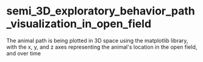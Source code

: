 # semi_3D_exploratory_behavior_path_visualization_in_open_field
The animal path is being plotted in 3D space using the matplotlib library, with the x, y, and z axes representing the animal's location in the open field, and over time
